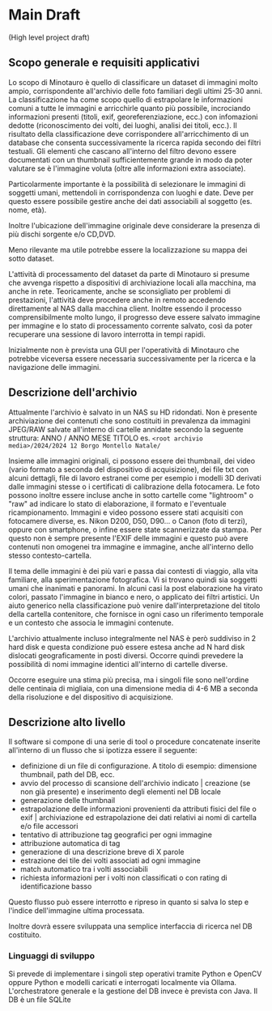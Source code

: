 # Main Draft
(High level project draft)

## Scopo generale e requisiti applicativi
Lo scopo di Minotauro è quello di classificare un dataset di immagini molto ampio, corrispondente all'archivio delle foto familiari degli ultimi 25-30 anni.
La classificazione ha come scopo quello di estrapolare le informazioni comuni a tutte le immagini e arricchirle quanto più possibile, incrociando informazioni presenti (titoli, exif, georeferenziazione, ecc.) con infomazioni dedotte (riconoscimento dei volti, dei luoghi, analisi dei titoli, ecc.).
Il risultato della classificazione deve corrispondere all'arricchimento di un database che consenta successivamente la ricerca rapida secondo dei filtri testuali.
Gli elementi che cascano all'interno del filtro devono essere documentati con un thumbnail sufficientemente grande in modo da poter valutare se è l'immagine voluta (oltre alle informazioni extra associate).

Particolarmente importante è la possibilità di selezionare le immagini di soggetti umani, mettendoli in corrispondenza con luoghi e date. 
Deve per questo essere possibile gestire anche dei dati associabili al soggetto (es. nome, età).

Inoltre l'ubicazione dell'immagine originale deve considerare la presenza di più dischi sorgente e/o CD,DVD. 

Meno rilevante ma utile potrebbe essere la localizzazione su mappa dei sotto dataset.

L'attività di processamento del dataset da parte di Minotauro si presume che avvenga rispetto a dispositivi di archiviazione locali alla macchina, ma anche in rete. Teoricamente, anche se sconsigliato per problemi di prestazioni, l'attività deve procedere anche in remoto accedendo direttamente al NAS dalla macchina client.
Inoltre essendo il processo comprensibilmente molto lungo, il progresso deve essere salvato immagine per immagine e lo stato di processamento corrente salvato, così da poter recuperare una sessione di lavoro interrotta in tempi rapidi.

Inizialmente non è prevista una GUI per l'operatività di Minotauro che potrebbe viceversa essere necessaria successivamente per la ricerca e la navigazione delle immagini.

## Descrizione dell'archivio
Attualmente l'archivio è salvato in un NAS su HD ridondati. Non è presente archiviazione dei contenuti che sono costituiti in prevalenza da immagini JPEG/RAW salvate all'interno di cartelle annidate secondo la seguente struttura:
ANNO / ANNO MESE TITOLO
es. ```<root archivio media>/2024/2024 12 Borgo Montello Natale/```

Insieme alle immagini originali, ci possono essere dei thumbnail, dei video (vario formato a seconda del dispositivo di acquisizione), dei file txt con alcuni dettagli, file di lavoro estranei come per esempio i modelli 3D derivati dalle immagini stesse o i certificati di calibrazione della fotocamera.
Le foto possono inoltre essere incluse anche in sotto cartelle come "lightroom" o "raw" ad indicare lo stato di elaborazione, il formato e l'eventuale ricampionamento. 
Immagini e video possono essere stati acquisiti con fotocamere diverse, es. Nikon D200, D50, D90... o Canon (foto di terzi), oppure con smartphone, o infine essere state scannerizzate da stampa.
Per questo non è sempre presente l'EXIF delle immagini e questo può avere contenuti non omogenei tra immagine e immagine, anche all'interno dello stesso contesto-cartella.

Il tema delle immagini è dei più vari e passa dai contesti di viaggio, alla vita familiare, alla sperimentazione fotografica. Vi si trovano quindi sia soggetti umani che inanimati e panorami. 
In alcuni casi la post elaborazione ha virato colori, passato l'immagine in bianco e nero, o applicato dei filtri artistici.
Un aiuto generico nella classificazione può venire dall'interpretazione del titolo della cartella contenitore, che fornisce in ogni caso un riferimento temporale e un contesto che associa le immagini contenute.

L'archivio attualmente incluso integralmente nel NAS è però suddiviso in 2 hard disk e questa condizione può essere estesa anche ad N hard disk dislocati geograficamente in posti diversi.
Occorre quindi prevedere la possibilità di nomi immagine identici all'interno di cartelle diverse.

Occorre eseguire una stima più precisa, ma i singoli file sono nell'ordine delle centinaia di migliaia, con una dimensione media di 4-6 MB a seconda della risoluzione e del dispositivo di acquisizione.

## Descrizione alto livello
Il software si compone di una serie di tool o procedure concatenate inserite all'interno di un flusso che si ipotizza essere il seguente:
- definizione di un file di configurazione. A titolo di esempio: dimensione thumbnail, path del DB, ecc.
- avvio del processo di scansione dell'archivio indicato | creazione (se non già presente) e inserimento degli elementi nel DB locale
- generazione delle thumbnail 
- estrapolazione delle informazioni provenienti da attributi fisici del file o exif | archiviazione ed estrapolazione dei dati relativi ai nomi di cartella e/o file accessori
- tentativo di attribuzione tag geografici per ogni immagine
- attribuzione automatica di tag
- generazione di una descrizione breve di X parole
- estrazione dei tile dei volti associati ad ogni immagine
- match automatico tra i volti associabili
- richiesta informazioni per i volti non classificati o con rating di identificazione basso

Questo flusso può essere interrotto e ripreso in quanto si salva lo step e l'indice dell'immagine ultima processata.

Inoltre dovrà essere sviluppata una semplice interfaccia di ricerca nel DB costituito. 

### Linguaggi di sviluppo
Si prevede di implementare i singoli step operativi tramite Python e OpenCV oppure Python e modelli caricati e interrogati localmente via Ollama.
L'orchestratore generale e la gestione del DB invece è prevista con Java. Il DB è un file SQLite

